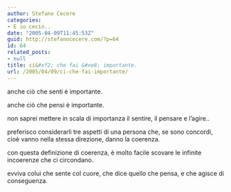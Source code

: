 ```yaml
---
author: Stefano Cecere
categories:
- E io cecio..
date: "2005-04-09T11:45:53Z"
guid: http://stefanocecere.com/?p=64
id: 64
related_posts:
- null
title: ci&#xf2; che fai &#xe8; importante.
url: /2005/04/09/ci-che-fai-importante/
---
```


anche ci&#xf2; che senti &#xe8; importante.

anche ci&#xf2; che pensi &#xe8; importante.

non saprei mettere in scala di importanza il sentire, il pensare e l&#8217;agire..

preferisco considerarli tre aspetti di una persona che, se sono concordi, cio&#xe8; vanno nella stessa direzione, danno la coerenza.

con questa definizione di coerenza, &#xe8; molto facile scovare le infinite incoerenze che ci circondano.

evviva colui che sente col cuore, che dice quello che pensa, e che agisce di conseguenza.